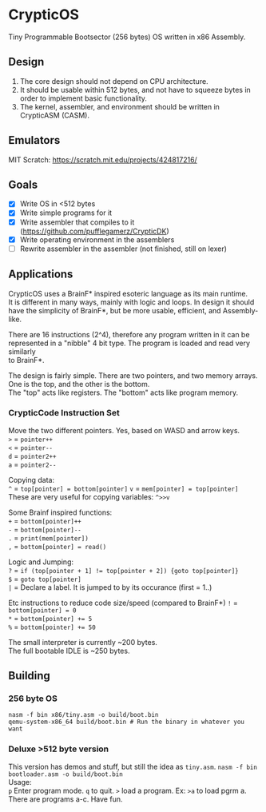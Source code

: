 # CrypticOS
Tiny Programmable Bootsector (256 bytes) OS written in x86 Assembly.

## Design
1. The core design should not depend on CPU architecture.  
2. It should be usable within 512 bytes, and not have to squeeze bytes in order to implement basic functionality.  
3. The kernel, assembler, and environment should be written in CrypticASM (CASM).  

## Emulators
MIT Scratch: https://scratch.mit.edu/projects/424817216/

## Goals
- [x] Write OS in <512 bytes  
- [x] Write simple programs for it
- [x] Write assembler that compiles to it (https://github.com/pufflegamerz/CrypticDK)  
- [x] Write operating environment in the assemblers  
- [ ] Rewrite assembler in the assembler  (not finished, still on lexer)

## Applications
CrypticOS uses a BrainF* inspired esoteric language as its main runtime.  
It is different in many ways, mainly with logic and loops. In design it should  
have the simplicity of BrainF*, but be more usable, efficient, and Assembly-like.

There are 16 instructions (2^4), therefore any program written in it can be  
represented in a "nibble" 4 bit type. The program is loaded and read very similarly  
to BrainF*.

The design is fairly simple.
There are two pointers, and two memory arrays. One is the top, and the other is the bottom.  
The "top" acts like registers. The "bottom" acts like program memory.  

### CrypticCode Instruction Set

Move the two different pointers. Yes, based on WASD and arrow keys.  
`>` = `pointer++`  
`<` = `pointer--`  
`d` = `pointer2++`  
`a` = `pointer2--`  

Copying data:  
`^` = `top[pointer] = bottom[pointer]`
`v` = `mem[pointer] = top[pointer]`
These are very useful for copying variables: `^>>v`

Some Brainf inspired functions:  
`+` = `bottom[pointer]++`  
`-` = `bottom[pointer]--`  
`.` = `print(mem[pointer])`  
`,` = `bottom[pointer] = read()`  

Logic and Jumping:  
`?` = `if (top[pointer + 1] != top[pointer + 2]) {goto top[pointer]}`  
`$` = `goto top[pointer]`  
`|` = Declare a label. It is jumped to by its occurance (first = 1..)

Etc instructions to reduce code size/speed (compared to BrainF*)
`!` = `bottom[pointer] = 0`  
`*` = `bottom[pointer] += 5`  
`%` = `bottom[pointer] += 50`  

The small interpreter is currently ~200 bytes.  
The full bootable IDLE is ~250 bytes.

## Building
### 256 byte OS
```
nasm -f bin x86/tiny.asm -o build/boot.bin
qemu-system-x86_64 build/boot.bin # Run the binary in whatever you want
```
### Deluxe >512 byte version
This version has demos and stuff, but still the idea as `tiny.asm`.
`nasm -f bin bootloader.asm -o build/boot.bin`  
Usage:  
`p` Enter program mode. `q` to quit.
`>` load a program. Ex: `>a` to load pgrm a.
There are programs a-c. Have fun.
